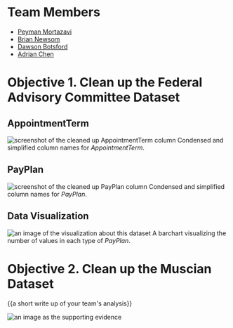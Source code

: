 # Team Members

* [Peyman Mortazavi](https://github.com/peymanmortazavi)
* [Brian Newsom](https://github.com/briannewsom)
* [Dawson Botsford](https://github.com/dawsonbotsford)
* [Adrian Chen](https://github.com/adrian-chen)

# Objective 1. Clean up the Federal Advisory Committee Dataset

## AppointmentTerm 
![screenshot of the cleaned up AppointmentTerm column](http://i.imgur.com/U70FvB1.png) 
Condensed and simplified column names for *AppointmentTerm*.

## PayPlan
![screenshot of the cleaned up PayPlan column](http://i.imgur.com/FcPEXRV.png) 
Condensed and simplified column names for *PayPlan*.

## Data Visualization
![an image of the visualization about this dataset](http://i.imgur.com/m5uSIIM.png)
A barchart visualizing the number of values in each type of *PayPlan*.

# Objective 2. Clean up the Muscian Dataset

{{a short write up of your team's analysis}}

![an image as the supporting evidence](image.png?raw=true) 
